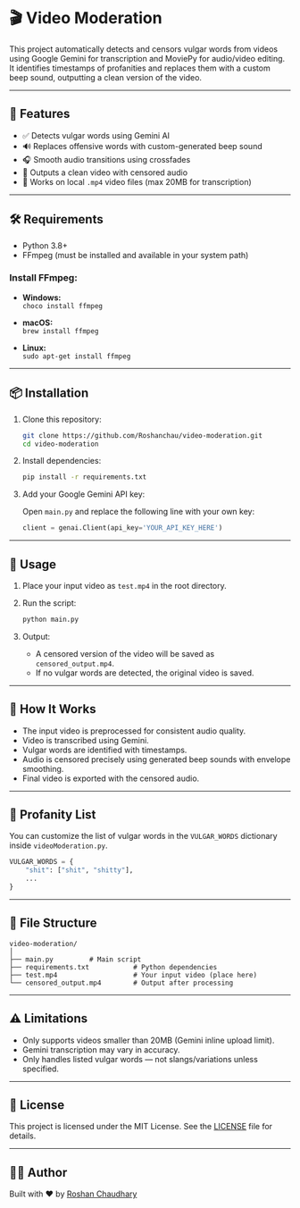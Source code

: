 # 🎬 Video Moderation

This project automatically detects and censors vulgar words from videos using Google Gemini for transcription and MoviePy for audio/video editing. It identifies timestamps of profanities and replaces them with a custom beep sound, outputting a clean version of the video.

---

## 🚀 Features

- ✅ Detects vulgar words using Gemini AI
- 🔊 Replaces offensive words with custom-generated beep sound
- 🎧 Smooth audio transitions using crossfades
- 📼 Outputs a clean video with censored audio
- 📁 Works on local `.mp4` video files (max 20MB for transcription)

---

## 🛠️ Requirements

- Python 3.8+
- FFmpeg (must be installed and available in your system path)

### Install FFmpeg:

- **Windows:**  
  `choco install ffmpeg`

- **macOS:**  
  `brew install ffmpeg`

- **Linux:**  
  `sudo apt-get install ffmpeg`

---

## 📦 Installation

1. Clone this repository:

   ```bash
   git clone https://github.com/Roshanchau/video-moderation.git
   cd video-moderation
   ```

2. Install dependencies:

   ```bash
   pip install -r requirements.txt
   ```

3. Add your Google Gemini API key:

   Open `main.py` and replace the following line with your own key:

   ```python
   client = genai.Client(api_key='YOUR_API_KEY_HERE')
   ```

---

## 🧪 Usage

1. Place your input video as `test.mp4` in the root directory.
2. Run the script:

   ```bash
   python main.py
   ```

3. Output:

   - A censored version of the video will be saved as `censored_output.mp4`.
   - If no vulgar words are detected, the original video is saved.

---

## 🧠 How It Works

- The input video is preprocessed for consistent audio quality.
- Video is transcribed using Gemini.
- Vulgar words are identified with timestamps.
- Audio is censored precisely using generated beep sounds with envelope smoothing.
- Final video is exported with the censored audio.

---

## 📝 Profanity List

You can customize the list of vulgar words in the `VULGAR_WORDS` dictionary inside `videoModeration.py`.

```python
VULGAR_WORDS = {
    "shit": ["shit", "shitty"],
    ...
}
```

---

## 📁 File Structure

```
video-moderation/
│
├── main.py         # Main script
├── requirements.txt           # Python dependencies
├── test.mp4                   # Your input video (place here)
└── censored_output.mp4        # Output after processing
```

---

## ⚠️ Limitations

- Only supports videos smaller than 20MB (Gemini inline upload limit).
- Gemini transcription may vary in accuracy.
- Only handles listed vulgar words — not slangs/variations unless specified.

---

## 📄 License

This project is licensed under the MIT License. See the [LICENSE](LICENSE) file for details.

---

## 🙋‍♂️ Author

Built with ❤️ by [Roshan Chaudhary](https://github.com/Roshanchau)